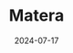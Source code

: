 ---  
layout: startup_page  
title: "Matera"  
id: "matera.com"  
permalink: "/materamatera.com07172024/"  
website: "https://www.matera.com/"  
funding_round: "Growth investment"  
funding_amount: "$100M"  
investors: "Warburg Pincus"  
about: "Matera provides core banking software solutions, instant payment systems, and QR code payment solutions for financial institutions globally. With over 30 years of experience, they offer a mission-critical suite of modern technology solutions used by over 250 banks and financial institutions worldwide. Their flagship offering, Digital Twin, modernizes core banking systems and creates real-time digital user experiences."  
markets: "Fintech, Banking Software"  
hq: "San Francisco, California, United States"  
founded_year: "1987"  
linkedin: "https://www.linkedin.com/company/matera"  
twitter: ""  
instagram: ""  
facebook: ""  
crunchbase: "https://www.crunchbase.com/organization/matera"  
pitchbook: "https://pitchbook.com/profiles/company/434836-72"  

date_display: "17-Jul-2024"  
date: "2024-07-17"

# SEO Optimization  
meta_title: "Matera - Growth investment Funding ($100M)"  
meta_description: "Matera, Matera provides core banking software solutions, instant payment systems, and QR code payment solutions for financial institutions globally. With over..."  
meta_keywords: "Matera, Fintech, Banking Software, Growth investment funding"  
canonical_url: "https://startup.projectstartups.com/materamatera.com07172024/"  
---